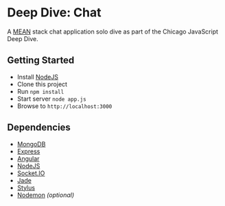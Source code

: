 Deep Dive: Chat
========

A [MEAN](http://mean.io/ "MEAN") stack chat application solo dive as part of the Chicago JavaScript Deep Dive.

## Getting Started ##

* Install [NodeJS](http://nodejs.org/ "node.js")
* Clone this project
* Run ``npm install``
* Start server ``node app.js``
* Browse to ``http://localhost:3000``

## Dependencies ##

* [MongoDB](http://www.mongodb.com/ "MongoDB")
* [Express](http://expressjs.com/ "Express")
* [Angular](http://angularjs.org/ "Angular")
* [NodeJS](http://nodejs.org/ "node.js")
* [Socket.IO](http://socket.io/ "socket.io")
* [Jade](https://github.com/visionmedia/jade "Jade")
* [Stylus](http://learnboost.github.io/stylus/ "Stylus")
* [Nodemon](https://github.com/remy/nodemon "nodemon") _(optional)_
